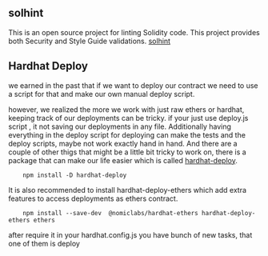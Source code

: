 ## solhint

This is an open source project for linting Solidity code. This project provides both Security and Style Guide validations.
[solhint](https://www.npmjs.com/package/solhint)

## Hardhat Deploy

we earned in the past that if we want to deploy our contract we need to use a script for that and make our own manual deploy script.

however, we realized the more we work with just raw ethers or hardhat, keeping track of our deployments can be tricky. if your just use deploy.js script , it not saving our deployments in any file. Additionally having everything in the deploy script for deploying can make the tests and the deploy scripts, maybe not work exactly hand in hand. And there are a couple of other thigs that might be a little bit tricky to work on, there is a package that can make our life easier which is called [hardhat-deploy](https://github.com/wighawag/hardhat-deploy).

```shell
    npm install -D hardhat-deploy
```

It is also recommended to  install hardhat-deploy-ethers which add extra features to access deployments as ethers contract.

```shell
    npm install --save-dev  @nomiclabs/hardhat-ethers hardhat-deploy-ethers ethers
```

after require it in your hardhat.config.js you have bunch of new tasks, that one of them is deploy
